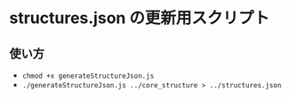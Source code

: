#  structures.json の更新用スクリプト

##  使い方

*  `chmod +x generateStructureJson.js`
*  `./generateStructureJson.js ../core_structure > ../structures.json`

